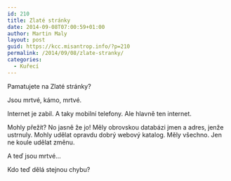 ```yaml
---
id: 210
title: Zlaté stránky
date: 2014-09-08T07:00:59+01:00
author: Martin Maly
layout: post
guid: https://kcc.misantrop.info/?p=210
permalink: /2014/09/08/zlate-stranky/
categories:
  - Kuřecí
---
```

Pamatujete na Zlaté stránky?

Jsou mrtvé, kámo, mrtvé.

Internet je zabil. A taky mobilní telefony. Ale hlavně ten internet.

Mohly přežít? No jasně že jo! Měly obrovskou databázi jmen a adres, jenže ustrnuly. Mohly udělat opravdu dobrý webový katalog. Měly všechno. Jen ne koule udělat změnu.

A teď jsou mrtvé&#8230;

Kdo teď dělá stejnou chybu?